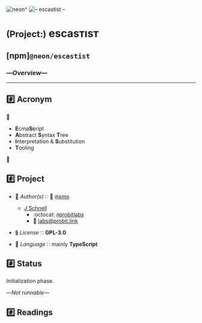 ![neon^](https://placehold.it/360/c2ff23/ff23c2?text=neon^)
![– escastist –](https://placehold.it/360/ff23c2/c2ff23?text=–%20escastist%20–)

# <small>(Project:)</small> escasᴛısᴛ
## [npm]`@neon/escastist`
### —*Overview*—
---

## :hash: Acronym

:rainbow:

*   **E**cma**Sc**ript
*   **A**bstract **S**yntax **T**ree
*   **I**nterpretation & **S**ubstitution
*   **T**ooling

:rainbow:


## :hash: Project

+   :busts_in_silhouette:
    *Author(s)*
    ∷ :office: [`@`ısmo](https://github.com/ismo-js)
    -   [J Schnell](https://git.io/probit)
        *   :octocat:
            [`@`probitlabs](https://github.com/probitlabs)
        *   :e-mail:
            <labs@probit.link>

+   **§**
    *License*
    ∷ **GPL-3.0**

+   :speech_balloon:
    *Language*
    ∷ mainly **TypeScript**


## :hash: Status
Initialization phase.

—*Not runnable*—


## :hash: Readings